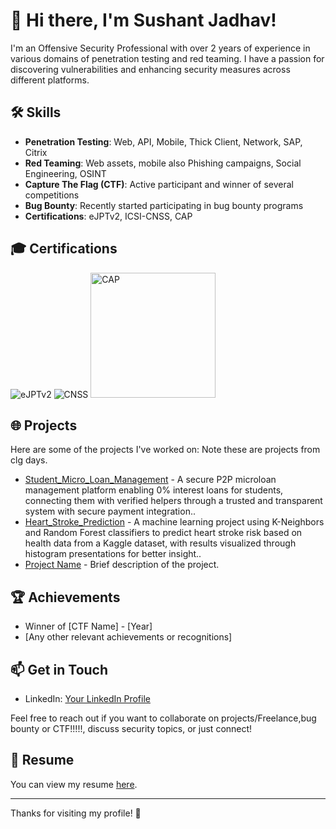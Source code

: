 # 👋 Hi there, I'm Sushant Jadhav!

I'm an Offensive Security Professional with over 2 years of experience in various domains of penetration testing and red teaming. I have a passion for discovering vulnerabilities and enhancing security measures across different platforms.

## 🛠️ Skills

- **Penetration Testing**: Web, API, Mobile, Thick Client, Network, SAP, Citrix
- **Red Teaming**: Web assets, mobile also Phishing campaigns, Social Engineering, OSINT
- **Capture The Flag (CTF)**: Active participant and winner of several competitions
- **Bug Bounty**: Recently started participating in bug bounty programs
- **Certifications**: eJPTv2, ICSI-CNSS, CAP

## 🎓 Certifications

 
![eJPTv2](https://api.accredible.com/v1/frontend/credential_website_embed_image/badge/81522350)  ![CNSS](https://api.accredible.com/v1/frontend/credential_website_embed_image/badge/28157155)    <img src="https://secops.group/wp-content/uploads/2023/01/cert-stamp-2.png" alt="CAP" width="200"/>  

## 🌐 Projects

Here are some of the projects I've worked on: Note these are projects from clg days.

- [Student_Micro_Loan_Management](https://github.com/Daikoku10/Student-Micro-Loan-mgt) - A secure P2P microloan management platform enabling 0% interest loans for students, connecting them with verified helpers through a trusted and transparent system with secure payment integration..
- [Heart_Stroke_Prediction](https://github.com/Daikoku10/Heart_stroke_prediction_internship) - A machine learning project using K-Neighbors and Random Forest classifiers to predict heart stroke risk based on health data from a Kaggle dataset, with results visualized through histogram presentations for better insight..
- [Project Name](link-to-your-project) - Brief description of the project.

## 🏆 Achievements

- Winner of [CTF Name] - [Year]
- [Any other relevant achievements or recognitions]

## 📫 Get in Touch

- LinkedIn: [Your LinkedIn Profile](https://www.linkedin.com/in/sushant-jadhav-2391161b4/)


Feel free to reach out if you want to collaborate on projects/Freelance,bug bounty or CTF!!!!!, discuss security topics, or just connect!

## 📄 Resume

You can view my resume [here](https://github.com/Daikoku10/Daikoku10/blob/main/SUSHANT_JADHAV.pdf).

---

Thanks for visiting my profile! 🚀
